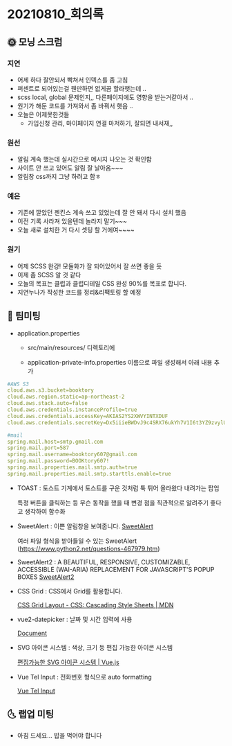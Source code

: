# 20210810_회의록

## 🌞 모닝 스크럼

### 지연

- 어제 하다 잘안되서 빡쳐서 인덱스를 좀 고침
- 퍼센트로 되어있는걸 웬만하면 없게끔 할라햇는데 ..
- scss local, global 문제인지,, 다른페이지에도 영향을 받는거같아서 ..
- 원기가 해둔 코드를 가져와서 좀 바꿔서 햇음 ..
- 오늘은 어제못한것들
  - 가입신청 관리, 마이페이지 연결 마저하기, 잘되면 내서재,,

### 원선

- 알림 계속 했는데 실시간으로 메시지 나오는 것 확인함
- 사이트 안 쓰고 있어도 알림 잘 날아옴~~~
- 알림창 css까지 그냥 하려고 함ㅎ

### 예은

- 기존에 깔았던 젠킨스 계속 쓰고 있었는데 잘 안 돼서 다시 설치 했음
- 이전 기록 사라져 있을텐데 놀라지 말기~~~
- 오늘 새로 설치한 거 다시 셋팅 할 거에여~~~~

### 원기

- 어제 SCSS 완강! 모듈화가 잘 되어있어서 잘 쓰면 좋을 듯
- 이제 좀 SCSS 알 것 같다
- 오늘의 목표는 클럽과 클럽디테일 CSS 완성 90%를 목표로 합니다.
- 지연누나가 작성한 코드를 정리&리팩토링 할 예정



## 🌟 팀미팅

- application.properties
  - src/main/resources/ 디렉토리에

  - application-private-info.properties 이름으로 파일 생성해서 아래 내용 추가

```yaml
#AWS S3
cloud.aws.s3.bucket=booktory
cloud.aws.region.static=ap-northeast-2
cloud.aws.stack.auto=false
cloud.aws.credentials.instanceProfile=true
cloud.aws.credentials.accessKey=AKIAS2YS2XWVYINTXDUF
cloud.aws.credentials.secretKey=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

#mail
spring.mail.host=smtp.gmail.com
spring.mail.port=587
spring.mail.username=booktory607@gmail.com
spring.mail.password=BOOKtory607!
spring.mail.properties.mail.smtp.auth=true
spring.mail.properties.mail.smtp.starttls.enable=true
```

- TOAST : 토스트 기계에서 토스트를 구운 것처럼 툭 튀어 올라왔다 내려가는 팝업

  특정 버튼을 클릭하는 등 무슨 동작을 했을 때 변경 점을 직관적으로 알려주기 좋다고 생각하여 함수화

- SweetAlert : 이쁜 알림창을 보여줍니다. [SweetAlert](https://sweetalert.js.org/docs/#configuration)

  여러 파일 형식을 받아들일 수 있는 SweetAlert (https://www.python2.net/questions-467979.htm)

- SweetAlert2 : A BEAUTIFUL, RESPONSIVE, CUSTOMIZABLE, ACCESSIBLE (WAI-ARIA) REPLACEMENT FOR JAVASCRIPT'S POPUP BOXES [SweetAlert2](https://sweetalert2.github.io/)

- CSS Grid : CSS에서 Grid를 활용합니다.

  [CSS Grid Layout - CSS: Cascading Style Sheets | MDN](https://developer.mozilla.org/en-US/docs/Web/CSS/CSS_Grid_Layout#basic_example)

- vue2-datepicker : 날짜 및 시간 입력에 사용

  [Document](https://mengxiong10.github.io/vue2-datepicker/)

- SVG 아이콘 시스템 : 색상, 크기 등 편집 가능한 아이콘 시스템

  [편집가능한 SVG 아이콘 시스템 | Vue.js](https://v3.ko.vuejs.org/cookbook/editable-svg-icons.html)

- Vue Tel Input : 전화번호 형식으로 auto formatting

  [Vue Tel Input](https://iamstevendao.github.io/vue-tel-input/)



## 🌜 랩업 미팅

- 아침 드세요... 밥을 먹어야 합니다
